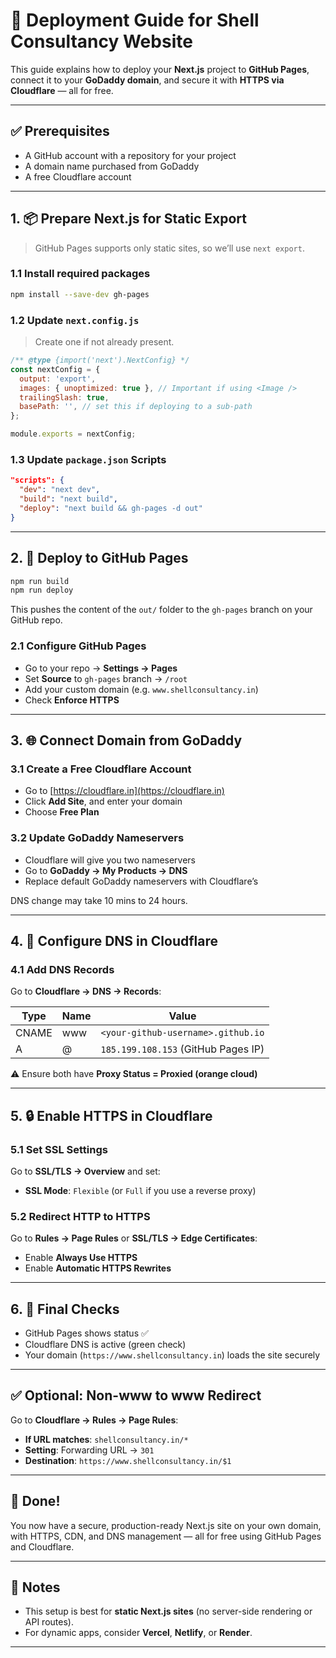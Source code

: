 # 🚀 Deployment Guide for Shell Consultancy Website

This guide explains how to deploy your **Next.js** project to **GitHub Pages**, connect it to your **GoDaddy domain**, and secure it with **HTTPS via Cloudflare** — all for free.

---

## ✅ Prerequisites

- A GitHub account with a repository for your project
- A domain name purchased from GoDaddy
- A free Cloudflare account

---

## 1. 📦 Prepare Next.js for Static Export

> GitHub Pages supports only static sites, so we’ll use `next export`.

### 1.1 Install required packages

```bash
npm install --save-dev gh-pages
````

### 1.2 Update `next.config.js`

> Create one if not already present.

```js
/** @type {import('next').NextConfig} */
const nextConfig = {
  output: 'export',
  images: { unoptimized: true }, // Important if using <Image />
  trailingSlash: true,
  basePath: '', // set this if deploying to a sub-path
};

module.exports = nextConfig;
```

### 1.3 Update `package.json` Scripts

```json
"scripts": {
  "dev": "next dev",
  "build": "next build",
  "deploy": "next build && gh-pages -d out"
}
```

---

## 2. 🚀 Deploy to GitHub Pages

```bash
npm run build
npm run deploy
```

This pushes the content of the `out/` folder to the `gh-pages` branch on your GitHub repo.

### 2.1 Configure GitHub Pages

* Go to your repo → **Settings → Pages**
* Set **Source** to `gh-pages` branch → `/root`
* Add your custom domain (e.g. `www.shellconsultancy.in`)
* Check **Enforce HTTPS**

---

## 3. 🌐 Connect Domain from GoDaddy

### 3.1 Create a Free Cloudflare Account

* Go to [https://cloudflare.in](https://cloudflare.in)
* Click **Add Site**, and enter your domain
* Choose **Free Plan**

### 3.2 Update GoDaddy Nameservers

* Cloudflare will give you two nameservers
* Go to **GoDaddy → My Products → DNS**
* Replace default GoDaddy nameservers with Cloudflare’s

DNS change may take 10 mins to 24 hours.

---

## 4. 🔧 Configure DNS in Cloudflare

### 4.1 Add DNS Records

Go to **Cloudflare → DNS → Records**:

| Type  | Name | Value                               |
| ----- | ---- | ----------------------------------- |
| CNAME | www  | `<your-github-username>.github.io`  |
| A     | @    | `185.199.108.153` (GitHub Pages IP) |

⚠️ Ensure both have **Proxy Status = Proxied (orange cloud)**

---

## 5. 🔒 Enable HTTPS in Cloudflare

### 5.1 Set SSL Settings

Go to **SSL/TLS → Overview** and set:

* **SSL Mode**: `Flexible` (or `Full` if you use a reverse proxy)

### 5.2 Redirect HTTP to HTTPS

Go to **Rules → Page Rules** or **SSL/TLS → Edge Certificates**:

* Enable **Always Use HTTPS**
* Enable **Automatic HTTPS Rewrites**

---

## 6. 🔁 Final Checks

* GitHub Pages shows status ✅
* Cloudflare DNS is active (green check)
* Your domain (`https://www.shellconsultancy.in`) loads the site securely

---

## ✅ Optional: Non-www to www Redirect

Go to **Cloudflare → Rules → Page Rules**:

* **If URL matches**: `shellconsultancy.in/*`
* **Setting**: Forwarding URL → `301`
* **Destination**: `https://www.shellconsultancy.in/$1`

---

## 🎉 Done!

You now have a secure, production-ready Next.js site on your own domain, with HTTPS, CDN, and DNS management — all for free using GitHub Pages and Cloudflare.

---

## 📌 Notes

* This setup is best for **static Next.js sites** (no server-side rendering or API routes).
* For dynamic apps, consider **Vercel**, **Netlify**, or **Render**.

---


